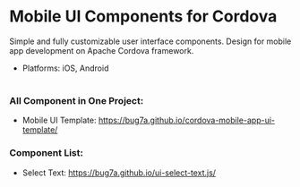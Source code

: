 # Mobile UI Components for Cordova
Simple and fully customizable user interface components. Design for mobile app development on Apache Cordova framework.

- Platforms: iOS, Android<br><br>

### All Component in One Project:

- Mobile UI Template: https://bug7a.github.io/cordova-mobile-app-ui-template/

### Component List:

- Select Text: https://bug7a.github.io/ui-select-text.js/
